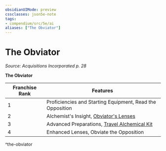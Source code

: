 ```yaml
---
obsidianUIMode: preview
cssclasses: json5e-note
tags:
- compendium/src/5e/ai
aliases: ["The Obviator"]
---
```

# The Obviator
*Source: Acquisitions Incorporated p. 28* 

**The Obviator**

| Franchise Rank | Features |
|----------------|----------|
| 1 | Proficiencies and Starting Equipment, Read the Opposition |
| 2 | Alchemist's Insight, [Obviator's Lenses](Mechanics/items/obviators-lenses-ai.md) |
| 3 | Advanced Preparations, [Travel Alchemical Kit](Mechanics/items/travel-alchemical-kit-ai.md) |
| 4 | Enhanced Lenses, Obviate the Opposition |
^the-obviator